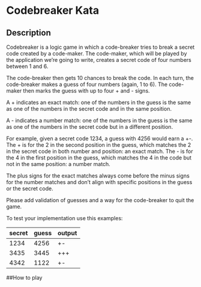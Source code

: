 # Codebreaker Kata

## Description

Codebreaker is a logic game in which a code-breaker tries to break a secret code created by a code-maker. The code-maker, which will be played by the application we’re going to write, creates a secret code of four numbers between 1 and 6.

The code-breaker then gets 10 chances to break the code. In each turn, the code-breaker makes a guess of four numbers (again, 1 to 6). The code-maker then marks the guess with up to four + and - signs.

A + indicates an exact match: one of the numbers in the guess is the same as one of the numbers in the secret code and in the same position.

A - indicates a number match: one of the numbers in the guess is the same as one of the numbers in the secret code but in a different position.

For example, given a secret code 1234, a guess with 4256 would earn a +-. The + is for the 2 in the second position in the guess, which matches the 2 in the secret code in both number and position: an exact match. The - is for the 4 in the first position in the guess, which matches the 4 in the code but not in the same position: a number match.

The plus signs for the exact matches always come before the minus signs for the number matches and don’t align with specific positions in the guess or the secret code.

Please add validation of guesses and a way for the code-breaker to quit the game.

To test your implementation use this examples:

| secret | guess | output |
| ------ | ----- | ------ |
| 1234 | 4256 | +- |
| 3435 | 3445 | +++ |
| 4342 | 1122 | +- |

##How to play

